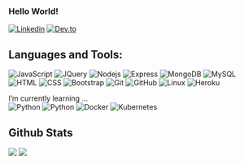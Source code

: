 ### Hello World!
[![Linkedin](https://img.shields.io/badge/-kyannebaker-blue?style=flat-square&logo=Linkedin&logoColor=white&link=https://www.linkedin.com/in/kyanne-baker-9262a44a/)](https://www.linkedin.com/in/kyanne-baker-9262a44a/)
[![Dev.to](https://img.shields.io/badge/-Dev.to-black?style=flat-square&logo=dev.to&logoColor=white&link=https://dev.to/punkadeedle)](https://dev.to/punkadeedle/)

## Languages and Tools:
![JavaScript](https://img.shields.io/badge/-JavaScript-white?style=flat-square&logo=javascript)
![JQuery](https://img.shields.io/badge/-JQuery-white?style=flat-square&logo=jQuery&logoColor=blue)
![Nodejs](https://img.shields.io/badge/-NodeJS-white?style=flat-square&logo=Node.js)
![Express](https://img.shields.io/badge/-Express-white?style=flat-square&logo=express&logoColor=black)
![MongoDB](https://img.shields.io/badge/-MongoDB-white?style=flat-square&logo=mongodb)
![MySQL](https://img.shields.io/badge/-MySQL-white?style=flat-square&logo=MySQL)
![HTML](https://img.shields.io/badge/-HTML-white?style=flat-square&logo=html5)
![CSS](https://img.shields.io/badge/-CSS-white?style=flat-square&logo=css3&logoColor=blue)
![Bootstrap](https://img.shields.io/badge/-Bootstrap-white?style=flat-square&logo=bootstrap)
![Git](https://img.shields.io/badge/-Git-white?style=flat-square&logo=git)
![GitHub](https://img.shields.io/badge/-GitHub-white?style=flat-square&logo=github&logoColor=black)
![Linux](https://img.shields.io/badge/-Linux-white?style=flat-square&logo=linux&logoColor=black)
![Heroku](https://img.shields.io/badge/-Heroku-white?style=flat-square&logo=Heroku&logoColor=purple)

I’m currently learning ...
<br>
![Python](https://img.shields.io/badge/-React-white?style=flat-square&logo=react)
![Python](https://img.shields.io/badge/-Python-white?style=flat-square&logo=python&logoColor=yellow)
![Docker](https://img.shields.io/badge/-Docker-white?style=flat-square&logo=docker&logoColor=blue)
![Kubernetes](https://img.shields.io/badge/-Kubernetes-white?style=flat-square&logo=kubernetes&logoColor=blue)

## Github Stats
<img src="https://github-readme-stats.vercel.app/api?username=punkadeedle&theme=vue&hide_title=true&hide_border=true&show_icons=true&count_private=true&hide=stars,issues" > <img src="https://github-readme-stats.vercel.app/api/top-langs/?username=punkadeedle&layout=compact&theme=vue&hide_title=true&hide_border=true" >

<!--
**punkadeedle/punkadeedle** is a ✨ _special_ ✨ repository because its `README.md` (this file) appears on your GitHub profile.
- 🔭 I’m currently working on ...
- 🌱 I’m currently learning ...
- 👯 I’m looking to collaborate on ...
- 🤔 I’m looking for help with ...
- 💬 Ask me about ...
- 📫 How to reach me: ...
- ⚡ Fun fact: ...
-->
